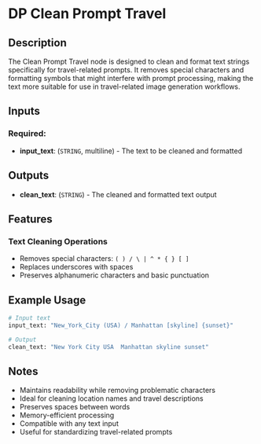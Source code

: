 # DP Clean Prompt Travel

## Description

The Clean Prompt Travel node is designed to clean and format text strings specifically for travel-related prompts. It removes special characters and formatting symbols that might interfere with prompt processing, making the text more suitable for use in travel-related image generation workflows.

## Inputs

### Required:
- **input_text**: (`STRING`, multiline) - The text to be cleaned and formatted

## Outputs
- **clean_text**: (`STRING`) - The cleaned and formatted text output

## Features

### Text Cleaning Operations
- Removes special characters: `( ) / \ | ^ * { } [ ]`
- Replaces underscores with spaces
- Preserves alphanumeric characters and basic punctuation

## Example Usage
```python
# Input text
input_text: "New_York_City (USA) / Manhattan [skyline] {sunset}"

# Output
clean_text: "New York City USA  Manhattan skyline sunset"
```

## Notes

- Maintains readability while removing problematic characters
- Ideal for cleaning location names and travel descriptions
- Preserves spaces between words
- Memory-efficient processing
- Compatible with any text input
- Useful for standardizing travel-related prompts 
